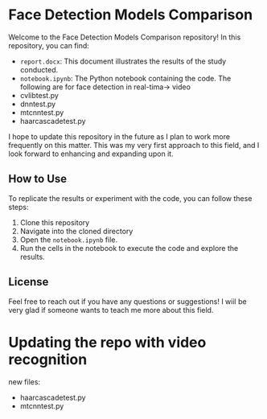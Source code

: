 # Face Detection Models Comparison
Welcome to the Face Detection Models Comparison repository!
In this repository, you can find:
- `report.docx`: This document illustrates the results of the study conducted.
- `notebook.ipynb`: The Python notebook containing the code.
The following are for face detection in real-tima-> video 
- cvlibtest.py
- dnntest.py
- mtcnntest.py
- haarcascadetest.py

I hope to update this repository in the future as I plan to work more frequently on this matter. This was my very first approach to this field, and I look forward to enhancing and expanding upon it.
## How to Use
To replicate the results or experiment with the code, you can follow these steps:
1. Clone this repository 
2. Navigate into the cloned directory
3. Open the `notebook.ipynb` file.
4. Run the cells in the notebook to execute the code and explore the results.
## License
Feel free to reach out if you have any questions or suggestions! I wiil be very glad if someone wants to teach me more about this field.


#  Updating the repo with video recognition
new files:
- haarcascadetest.py
- mtcnntest.py

